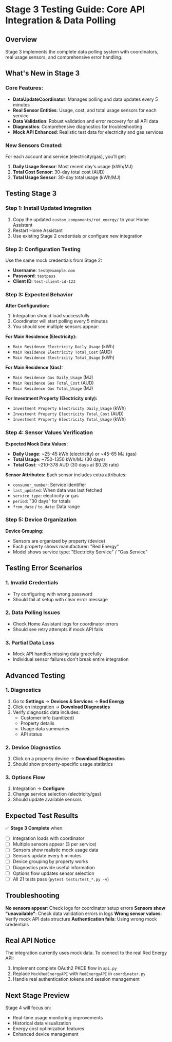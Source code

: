 # Stage 3 Testing Guide: Core API Integration & Data Polling

## Overview
Stage 3 implements the complete data polling system with coordinators, real usage sensors, and comprehensive error handling.

## What's New in Stage 3

### Core Features:
- **DataUpdateCoordinator**: Manages polling and data updates every 5 minutes
- **Real Sensor Entities**: Usage, cost, and total usage sensors for each service
- **Data Validation**: Robust validation and error recovery for all API data
- **Diagnostics**: Comprehensive diagnostics for troubleshooting
- **Mock API Enhanced**: Realistic test data for electricity and gas services

### New Sensors Created:
For each account and service (electricity/gas), you'll get:
1. **Daily Usage Sensor**: Most recent day's usage (kWh/MJ)
2. **Total Cost Sensor**: 30-day total cost (AUD)
3. **Total Usage Sensor**: 30-day total usage (kWh/MJ)

## Testing Stage 3

### Step 1: Install Updated Integration
1. Copy the updated `custom_components/red_energy/` to your Home Assistant
2. Restart Home Assistant
3. Use existing Stage 2 credentials or configure new integration

### Step 2: Configuration Testing
Use the same mock credentials from Stage 2:
- **Username**: `test@example.com`
- **Password**: `testpass` 
- **Client ID**: `test-client-id-123`

### Step 3: Expected Behavior

**After Configuration:**
1. Integration should load successfully
2. Coordinator will start polling every 5 minutes
3. You should see multiple sensors appear:

**For Main Residence (Electricity):**
- `Main Residence Electricity Daily_Usage` (kWh)
- `Main Residence Electricity Total_Cost` (AUD)  
- `Main Residence Electricity Total_Usage` (kWh)

**For Main Residence (Gas):**
- `Main Residence Gas Daily_Usage` (MJ)
- `Main Residence Gas Total_Cost` (AUD)
- `Main Residence Gas Total_Usage` (MJ)

**For Investment Property (Electricity only):**
- `Investment Property Electricity Daily_Usage` (kWh)
- `Investment Property Electricity Total_Cost` (AUD)
- `Investment Property Electricity Total_Usage` (kWh)

### Step 4: Sensor Values Verification

**Expected Mock Data Values:**
- **Daily Usage**: ~25-45 kWh (electricity) or ~45-65 MJ (gas)
- **Total Usage**: ~750-1350 kWh/MJ (30 days)
- **Total Cost**: ~210-378 AUD (30 days at $0.28 rate)

**Sensor Attributes:**
Each sensor includes extra attributes:
- `consumer_number`: Service identifier
- `last_updated`: When data was last fetched
- `service_type`: electricity or gas
- `period`: "30 days" for totals
- `from_date` / `to_date`: Data range

### Step 5: Device Organization

**Device Grouping:**
- Sensors are organized by property (device)
- Each property shows manufacturer: "Red Energy"
- Model shows service type: "Electricity Service" / "Gas Service"

## Testing Error Scenarios

### 1. Invalid Credentials
- Try configuring with wrong password
- Should fail at setup with clear error message

### 2. Data Polling Issues
- Check Home Assistant logs for coordinator errors
- Should see retry attempts if mock API fails

### 3. Partial Data Loss
- Mock API handles missing data gracefully
- Individual sensor failures don't break entire integration

## Advanced Testing

### 1. Diagnostics
1. Go to **Settings** → **Devices & Services** → **Red Energy**
2. Click on integration → **Download Diagnostics**
3. Verify diagnostic data includes:
   - Customer info (sanitized)
   - Property details
   - Usage data summaries
   - API status

### 2. Device Diagnostics
1. Click on a property device → **Download Diagnostics**
2. Should show property-specific usage statistics

### 3. Options Flow
1. Integration → **Configure**  
2. Change service selection (electricity/gas)
3. Should update available sensors

## Expected Test Results

✅ **Stage 3 Complete** when:
- [ ] Integration loads with coordinator
- [ ] Multiple sensors appear (3 per service)
- [ ] Sensors show realistic mock usage data
- [ ] Sensors update every 5 minutes
- [ ] Device grouping by property works
- [ ] Diagnostics provide useful information
- [ ] Options flow updates sensor selection
- [ ] All 21 tests pass (`pytest tests/test_*.py -v`)

## Troubleshooting

**No sensors appear**: Check logs for coordinator setup errors
**Sensors show "unavailable"**: Check data validation errors in logs
**Wrong sensor values**: Verify mock API data structure
**Authentication fails**: Using wrong mock credentials

## Real API Notice

The integration currently uses mock data. To connect to the real Red Energy API:
1. Implement complete OAuth2 PKCE flow in `api.py`
2. Replace `MockRedEnergyAPI` with `RedEnergyAPI` in `coordinator.py`
3. Handle real authentication tokens and session management

## Next Stage Preview

Stage 4 will focus on:
- Real-time usage monitoring improvements
- Historical data visualization
- Energy cost optimization features
- Enhanced device management